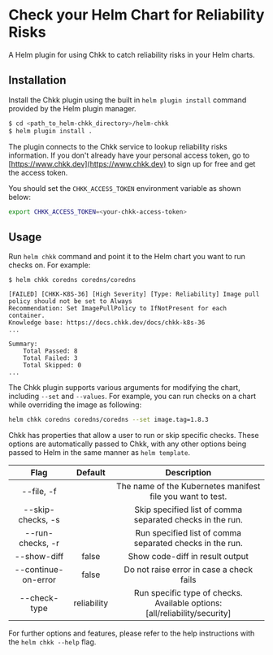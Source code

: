 # Check your Helm Chart for Reliability Risks

A Helm plugin for using Chkk to catch reliability risks in your Helm charts.

## Installation

Install the Chkk plugin using the built in `helm plugin install` command provided by the Helm plugin manager.

```bash
$ cd <path_to_helm-chkk_directory>/helm-chkk
$ helm plugin install .
```

The plugin connects to the Chkk service to lookup reliability risks information. If you don't already have your personal access token, go to [https://www.chkk.dev](https://www.chkk.dev) to sign up for free and get the access token.

You should set the `CHKK_ACCESS_TOKEN` environment variable as shown below:

```bash
export CHKK_ACCESS_TOKEN=<your-chkk-access-token>
```

## Usage

Run `helm chkk` command and point it to the Helm chart you want to run checks on. For example:

```console
$ helm chkk coredns coredns/coredns

[FAILED] [CHKK-K8S-36] [High Severity] [Type: Reliability] Image pull policy should not be set to Always
Recommendation: Set ImagePullPolicy to IfNotPresent for each container.
Knowledge base: https://docs.chkk.dev/docs/chkk-k8s-36
...

Summary:
	Total Passed: 8
	Total Failed: 3
	Total Skipped: 0
...
```

The Chkk plugin supports various arguments for modifying the chart, including `--set` and `--values`. For example, you can run checks on a chart while overriding the image as following:

```bash
helm chkk coredns coredns/coredns --set image.tag=1.8.3
```

Chkk has properties that allow a user to run or skip specific checks. These options are automatically passed to Chkk, with any other options being passed to Helm in the same manner as `helm template`.

| Flag | Default | Description |
| :---: |:---: | :---: |
| --file, -f | | The name of the Kubernetes manifest file you want to test.|
| --skip-checks, -s | | Skip specified list of comma separated checks in the run.|
| --run-checks, -r | | Run specified list of comma separated checks in the run.|
| --show-diff         | false   | Show code-diff in result output               |
| --continue-on-error | false | Do not raise error in case a check fails |
| --check-type | reliability | Run specific type of checks. Available options: [all/reliability/security] |


For further options and features, please refer to the help instructions with the `helm chkk --help` flag.
